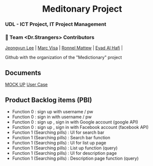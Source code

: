 <h1 align="center">
  Meditonary Project
</h1>
<h3>UDL - ICT Project, IT Project Management</h3>

### :rainbow: Team <Dr.Strangers> Contributors

[Jeongyun Lee](https://github.com/jy-977) |
[Marc Visa](https://github.com/mvp17) | 
[Ronnel Mattew](https://github.com/ron7858) |
[Eyad Al Hafi](https://github.com/eyadfhafi) |


Github with the organization of the "Medictionary" project

## Documents 

[MOCK UP](https://ovenapp.io/project/jdRn2HjGOLjc5BLdswLKmtsU2wOHtk0b#8p8HX) 
[User Case](https://drive.google.com/file/d/1AWF2fvAszot6RFgF82olCPUuq7DtmVcK/view?usp=sharing)

## Product Backlog items (PBI)
* Function 0 : sign up with username / pw
* Function 0 : sign in with username / pw
* Function 0 : sign up , sign in with Google account (google API)
* Function 0 : sign up , sign in with Facebook account (facebook API)
* Function 1 (Searching pills) : UI for search bar
* Function 1 (Searching pills) : Search bar function
* Function 1 (Searching pills) : UI for list up page
* Function 1 (Searching pills) : List up function (query)
* Function 1 (Searching pills) : UI for description page
* Function 1 (Searching pills) : Description page function (query)


